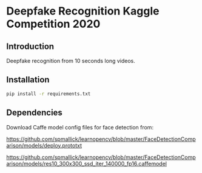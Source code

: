 # Deepfake Recognition Kaggle Competition 2020

## Introduction

Deepfake recognition from 10 seconds long videos.

## Installation

```bash
pip install -r requirements.txt
```

## Dependencies

Download Caffe model config files for face detection from:

<https://github.com/spmallick/learnopencv/blob/master/FaceDetectionComparison/models/deploy.prototxt>

<https://github.com/spmallick/learnopencv/blob/master/FaceDetectionComparison/models/res10_300x300_ssd_iter_140000_fp16.caffemodel>
